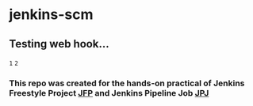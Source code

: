 # jenkins-scm

## Testing web hook...

`1`
`2`

### This repo was created for the hands-on practical of Jenkins Freestyle Project [JFP](https://github.com/Kzian/Darey-Projects-3mtt/blob/main/Jenkins_freestyle_project/README.md) and Jenkins Pipeline Job [JPJ](https://github.com/Kzian/Darey-Projects-3mtt/blob/main/Jenkins_Pipeline_Job/README.md)
